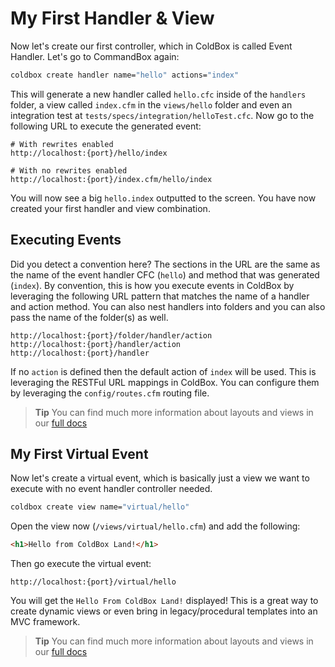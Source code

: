 # My First Handler & View

Now let's create our first controller, which in ColdBox is called Event Handler. Let's go to CommandBox again:

```bash
coldbox create handler name="hello" actions="index"
```

This will generate a new handler called `hello.cfc` inside of the `handlers` folder, a view called `index.cfm` in the `views/hello` folder and even an integration test at `tests/specs/integration/helloTest.cfc`. Now go to the following URL to execute the generated event:

```
# With rewrites enabled
http://localhost:{port}/hello/index

# With no rewrites enabled
http://localhost:{port}/index.cfm/hello/index
```

You will now see a big `hello.index` outputted to the screen. You have now created your first handler and view combination.

## Executing Events

Did you detect a convention here? The sections in the URL are the same as the name of the event handler CFC (`hello`) and method that was generated (`index`). By convention, this is how you execute events in ColdBox by leveraging the following URL pattern that matches the name of a handler and action method.  You can also nest handlers into folders and you can also pass the name of the folder(s) as well.

```
http://localhost:{port}/folder/handler/action
http://localhost:{port}/handler/action
http://localhost:{port}/handler
```

If no `action` is defined then the default action of `index` will be used.  This is leveraging the RESTFul URL mappings in ColdBox. You can configure them by leveraging the `config/routes.cfm` routing file.

> **Tip** You can find much more information about layouts and views in our [full docs](/full/event_handlers/index.md)


## My First Virtual Event

Now let's create a virtual event, which is basically just a view we want to execute with no event handler controller needed.

```bash
coldbox create view name="virtual/hello"
```

Open the view now (`/views/virtual/hello.cfm`) and add the following:


```html
<h1>Hello from ColdBox Land!</h1>
```

Then go execute the virtual event:

```
http://localhost:{port}/virtual/hello
```

You will get the `Hello From ColdBox Land!` displayed! This is a great way to create dynamic views or even bring in legacy/procedural templates into an MVC framework.

> **Tip** You can find much more information about layouts and views in our [full docs](/full/layouts_n_views/index.md)
